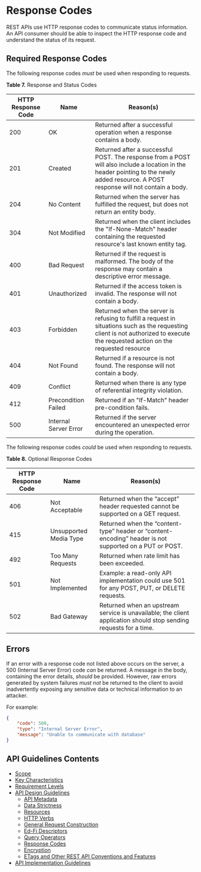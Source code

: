 # Response Codes

REST APIs use HTTP response codes to communicate status information. An API
consumer should be able to inspect the HTTP response code and understand the
status of its request.

## Required Response Codes

The following response codes _must_ be used when responding to requests.

**Table 7.** Response and Status Codes

| HTTP Response Code | Name                  | Reason(s)                                                                                                                                                                            |
| ------------------ | --------------------- | ------------------------------------------------------------------------------------------------------------------------------------------------------------------------------------ |
| 200                | OK                    | Returned after a successful operation when a response contains a body.                                                                                                               |
| 201                | Created               | Returned after a successful POST. The response from a POST will also include a location in the header pointing to the newly added resource. A POST response will not contain a body. |
| 204                | No Content            | Returned when the server has fulfilled the request, but does not return an entity body.                                                                                              |
| 304                | Not Modified          | Returned when the client includes the "If-None-Match" header containing the requested resource's last known entity tag.                                                              |
| 400                | Bad Request           | Returned if the request is malformed. The body of the response may contain a descriptive error message.                                                                              |
| 401                | Unauthorized          | Returned if the access token is invalid. The response will not contain a body.                                                                                                       |
| 403                | Forbidden             | Returned when the server is refusing to fulfill a request in situations such as the requesting client is not authorized to execute the requested action on the requested resource    |
| 404                | Not Found             | Returned if a resource is not found. The response will not contain a body.                                                                                                           |
| 409                | Conflict              | Returned when there is any type of referential integrity violation.                                                                                                                  |
| 412                | Precondition Failed   | Returned if an "If-Match" header pre-condition fails.                                                                                                                                |
| 500                | Internal Server Error | Returned if the server encountered an unexpected error during the operation.                                                                                                         |

The following response codes _could_ be used when responding to requests.

**Table 8.** Optional Response Codes

| HTTP Response Code | Name                   | Reason(s)                                                                                                         |
| ------------------ | ---------------------- | ----------------------------------------------------------------------------------------------------------------- |
| 406                | Not Acceptable         | Returned when the “accept” header requested cannot be supported on a GET request.                                 |
| 415                | Unsupported Media Type | Returned when the “content-type” header or “content- encoding” header is not supported on a PUT or POST.          |
| 492                | Too Many Requests      | Returned when rate limit has been exceeded.                                                                       |
| 501                | Not Implemented        | Example: a read-only API implementation could use 501 for any POST, PUT, or DELETE requests.                      |
| 502                | Bad Gateway            | Returned when an upstream service is unavailable; the client application should stop sending requests for a time. |

## Errors

If an error with a response code not listed above occurs on the server, a 500
(Internal Server Error) code _can_ be returned. A message in the body,
containing the error details, _should_ be provided. However, raw errors
generated by system failures _must not_ be returned to the client to avoid
inadvertently exposing any sensitive data or technical information to an
attacker. 

For example:

```json
{ 
    "code": 500, 
    "type": "Internal Server Error", 
    "message": "Unable to communicate with database"
}
```

## API Guidelines Contents

* [Scope](../SCOPE.md)
* [Key Characteristics](../KEY-CHARACTERISTICS.md)
* [Requirement Levels](../REQUIREMENT-LEVELS.md)
* [API Design Guidelines](../API-DESIGN-GUIDELINES/README.md)
  * [API Metadata](API-METADATA.md)
  * [Data Strictness](DATA-STRICTNESS.md)
  * [Resources](RESOURCES.md)
  * [HTTP Verbs](HTTP-VERBS.md)
  * [General Request Construction](GENERAL-REQUEST-CONSTRUCTION.md)
  * [Ed-Fi Descriptors](ED-FI-DESCRIPTORS.md)
  * [Query Operators](QUERY-OPERATORS.md)
  * [Response Codes](RESPONSE-CODES.md)
  * [Encryption](ENCRYPTION.md)
  * [ETags and Other REST API Conventions and
  Features](ETAGS-OTHER-CONVENTIONS.md)
* [API Implementation Guidelines](../API-IMPLEMENTATION-GUIDELINES/README.md)
